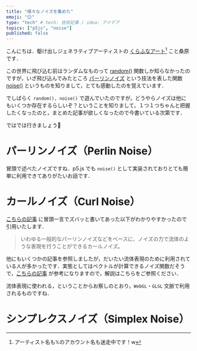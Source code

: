 ```yaml
---
title: "様々なノイズを集めた"
emoji: "😊"
type: "tech" # tech: 技術記事 / idea: アイデア
topics: ["p5js", "noise"]
published: false
---
```


こんにちは．駆け出しジェネラティブアーティストの [くらふなアート](https://twitter.com/ArtmanKKeeth)[^1] こと桑原です．

この世界に飛び込む前はランダムなものって [random()](https://p5js-i18n-ja.pages.dev/ja/reference/#/p5/random) 関数しか知らなかったのですが，いざ飛び込んでみたところ [パーリンノイズ](https://ja.wikipedia.org/wiki/%E3%83%91%E3%83%BC%E3%83%AA%E3%83%B3%E3%83%8E%E3%82%A4%E3%82%BA) という技法を表した関数 [noise()](https://p5js-i18n-ja.pages.dev/ja/reference/#/p5/noise) というものを知りまして，とても感動したのを覚えています．

でしばらく `random(), noise()` で遊んでいたのですが，どうやらノイズは他にもいくつか存在するらしいぞ？ということを知りまして，１つ１つちゃんと把握したくなったのと，まとめた記事が欲しくなったので今書いている次第です．

ではでは行きましょう🙋

# パーリンノイズ（Perlin Noise）

冒頭で述べたノイズですね．p5.js でも `noise()` として実装されておりとても簡単に利用できてありがたいお話です．

# カールノイズ（Curl Noise）

[こちらの記事](https://webgl.souhonzan.org/entry/?v=0247) に冒頭一言でズバッと書いてあった以下がわかりやすかったので引用いたします．

> いわゆる一般的なパーリンノイズなどをベースに、ノイズの力で流体のような表現を行うことができるカールノイズ。

他にもいくつかの記事を参照しましたが，だいたい流体表現のために利用されている人が多かったです．実態としてはベクトルが計算できるノイズ関数だそうで，[こちらの記事](https://qiita.com/nyamadandan/items/2a8bc7a3639e7b5ce9c9) が参考になりますので，解説はこちらをご参照ください．

流体表現に使われる，ということからお察しのとおり，`WebGL`・`GLSL` 文脈で利用されるものですね．

# シンプレクスノイズ（Simplex Noise）



[^1]: アーティスト名も𝕏のアカウント名も迷走中です！w
